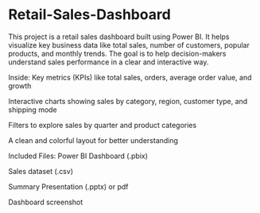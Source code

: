 # Retail-Sales-Dashboard
This project is a retail sales dashboard built using Power BI. It helps visualize key business data like total sales, number of customers, popular products, and monthly trends. The goal is to help decision-makers understand sales performance in a clear and interactive way.

Inside:
Key metrics (KPIs) like total sales, orders, average order value, and growth

Interactive charts showing sales by category, region, customer type, and shipping mode

Filters to explore sales by quarter and product categories

A clean and colorful layout for better understanding

 Included Files:
Power BI Dashboard (.pbix)

Sales dataset (.csv)

Summary Presentation (.pptx) or pdf

Dashboard screenshot
